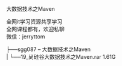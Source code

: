 大数据技术之Maven

全网it学习资源共享学习<br>全网课程都有，欢迎私聊<br>微信：jerryttom<br>

├──sgg087 – 大数据技术之Maven<br> | └──19_尚硅谷大数据技术之Maven.rar 1.61G